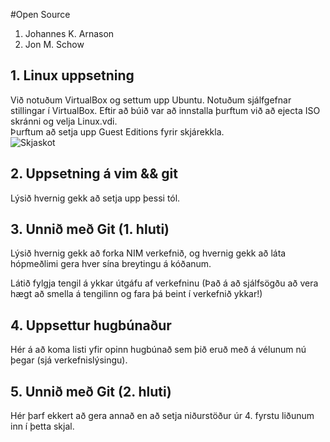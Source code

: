 #Open Source

<ol>
<li>Johannes K. Arnason</li>
<li>Jon M. Schow</li>
</ol>

## 1. Linux uppsetning

Við notuðum VirtualBox og settum upp Ubuntu. Notuðum sjálfgefnar stillingar í VirtualBox. Eftir að búið var að innstalla þurftum við að ejecta ISO skránni og velja Linux.vdi. 
<br>Þurftum að setja upp Guest Editions fyrir skjárekkla.<br>
<img src="https://www.dropbox.com/s/t5fng7bbugpzxxx/ubuntu.png" alt="Skjaskot">
## 2. Uppsetning á vim && git 

Lýsið hvernig gekk að setja upp þessi tól.

## 3. Unnið með Git (1. hluti)

Lýsið hvernig gekk að forka NIM verkefnið, og hvernig gekk að láta hópmeðlimi gera hver sína breytingu á kóðanum.

Látið fylgja tengil á ykkar útgáfu af verkefninu (Það á að sjálfsögðu að vera hægt að smella á tengilinn og fara þá beint í verkefnið ykkar!)

## 4. Uppsettur hugbúnaður

Hér á að koma listi yfir opinn hugbúnað sem þið eruð með á vélunum nú þegar (sjá verkefnislýsingu).

## 5. Unnið með Git (2. hluti)

Hér þarf ekkert að gera annað en að setja niðurstöður úr 4. fyrstu liðunum inn í þetta skjal.
